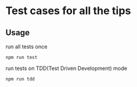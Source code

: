 # Test cases for all the tips

## Usage

run all tests once
```
npm run test
```

run tests on TDD(Test Driven Development) mode
```
npm run tdd
```
